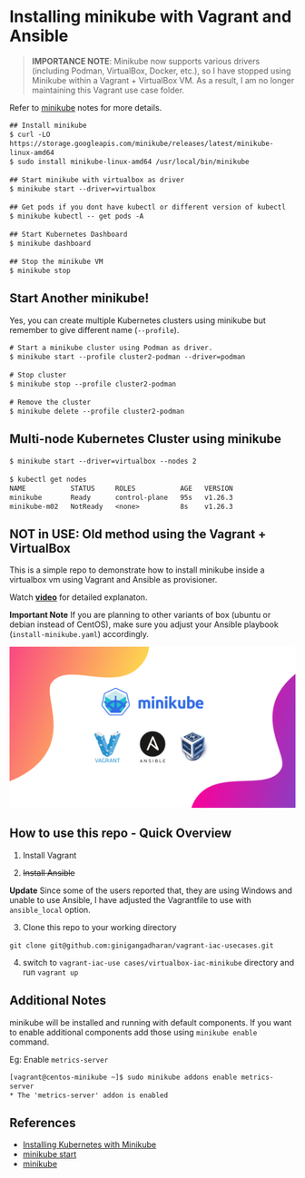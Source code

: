 # Installing minikube with Vagrant and Ansible

> __IMPORTANCE NOTE__: Minikube now supports various drivers (including Podman, VirtualBox, Docker, etc.), so I have stopped using Minikube within a Vagrant + VirtualBox VM. As a result, I am no longer maintaining this Vagrant use case folder.

Refer to [minikube](https://www.iamgini.com/minikube) notes for more details.

```shell
## Install minikube
$ curl -LO https://storage.googleapis.com/minikube/releases/latest/minikube-linux-amd64
$ sudo install minikube-linux-amd64 /usr/local/bin/minikube

## Start minikube with virtualbox as driver
$ minikube start --driver=virtualbox

## Get pods if you dont have kubectl or different version of kubectl
$ minikube kubectl -- get pods -A

## Start Kubernetes Dashboard
$ minikube dashboard

## Stop the minikube VM
$ minikube stop
```

## Start Another minikube!

Yes, you can create multiple Kubernetes clusters using minikube but remember to give different name (`--profile`).

```shell
# Start a minikube cluster using Podman as driver.
$ minikube start --profile cluster2-podman --driver=podman

# Stop cluster
$ minikube stop --profile cluster2-podman

# Remove the cluster
$ minikube delete --profile cluster2-podman
```

## Multi-node Kubernetes Cluster using minikube

```shell
$ minikube start --driver=virtualbox --nodes 2

$ kubectl get nodes
NAME           STATUS     ROLES           AGE   VERSION
minikube       Ready      control-plane   95s   v1.26.3
minikube-m02   NotReady   <none>          8s    v1.26.3
```

## NOT in USE: Old method using the Vagrant + VirtualBox

This is a simple repo to demonstrate how to install minikube inside a virtualbox vm using Vagrant and Ansible as provisioner.

Watch **[video](https://www.youtube.com/watch?v=xPLQqHbp9BM&t=2s)** for detailed explanaton.

**Important Note**
If you are planning to other variants of box (ubuntu or debian instead of CentOS), make sure you adjust your Ansible playbook (`install-minikube.yaml`) accordingly.

![minikube-vagrant-iac](../images/minikube-vagrant-iac.png)

## How to use this repo - Quick Overview

1. Install Vagrant

2. ~~Install Ansible~~

**Update**
Since some of the users reported that, they are using Windows and unable to use Ansible, I have adjusted the Vagrantfile to use with `ansible_local` option.

3. Clone this repo to your working directory

`git clone git@github.com:ginigangadharan/vagrant-iac-usecases.git`

4. switch to `vagrant-iac-use cases/virtualbox-iac-minikube` directory and run `vagrant up`

## Additional Notes

minikube will be installed and running with default components. If you want to enable additional components add those using `minikube enable` command.

Eg: Enable `metrics-server`

```shell
[vagrant@centos-minikube ~]$ sudo minikube addons enable metrics-server
* The 'metrics-server' addon is enabled
```

## References
- [Installing Kubernetes with Minikube](https://kubernetes.io/docs/setup/learning-environment/minikube/)
- [minikube start](https://minikube.sigs.k8s.io/docs/start/)
- [minikube](https://technology.amis.nl/2019/02/12/rapidly-spinning-up-a-vm-with-ubuntu-docker-and-minikube-using-the-vm-drivernone-option-on-my-windows-laptop-using-vagrant-and-oracle-virtualbox/)